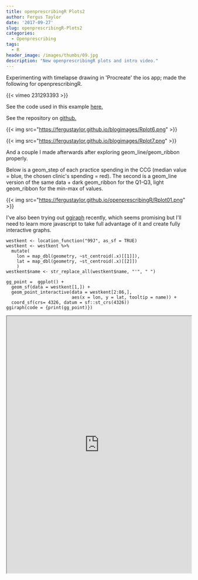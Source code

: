 ```yaml
---
title: openprescribingR Plots2
author: Fergus Taylor
date: '2017-09-27'
slug: openprescribingR-Plots2
categories:
  - Openprescribing
tags:
  - R
header_image: /images/thumbs/09.jpg
description: "New openprescribingR plots and intro video."
---
```


Experimenting with timelapse drawing in 'Procreate' the ios app; made the following for openprescribingR.

{{< vimeo 231293393 >}}

See the code used in this example [here.](fergustaylor.github.io/openprescribingR/dev/examplescript)

See the repository on [github.](https://github.com/fergustaylor/openprescribingR)

{{< img src="https://fergustaylor.github.io/blogimages/Rplot6.png" >}}

{{< img src="https://fergustaylor.github.io/blogimages/Rplot7.png" >}}

And a couple I made afterwards after exploring geom_line/geom_ribbon properly.

Below is a geom_step of each practice spending in the CCG (median value = blue, the chosen clinic's spending = red).
The second is a geom_line version of the same data + dark geom_ribbon for the Q1-Q3, light geom_ribbon for the min-max of values.

{{< img src="https://fergustaylor.github.io/openprescribingR/Rplot01.png" >}}

I've also been trying out [ggiraph](https://davidgohel.github.io/ggiraph/index.html) recently, which seems promising but I'll need to learn more javascript to take full advantage of it and create fully interactive graphs.

```{r}
westkent <- location_function("99J", as_sf = TRUE)
westkent <- westkent %>%
  mutate(
    lon = map_dbl(geometry, ~st_centroid(.x)[[1]]),
    lat = map_dbl(geometry, ~st_centroid(.x)[[2]])
    )
westkent$name <- str_replace_all(westkent$name, "'", " ")

gg_point =  ggplot() +
  geom_sf(data = westkent[1,]) +
  geom_point_interactive(data = westkent[2:86,],
                         aes(x = lon, y = lat, tooltip = name)) +
  coord_sf(crs= 4326, datum = sf::st_crs(4326))
ggiraph(code = {print(gg_point)})
```

<iframe src="https://fergustaylor.github.io/blogimages/gigraph.html" width="100%" height="700px">
</iframe>
